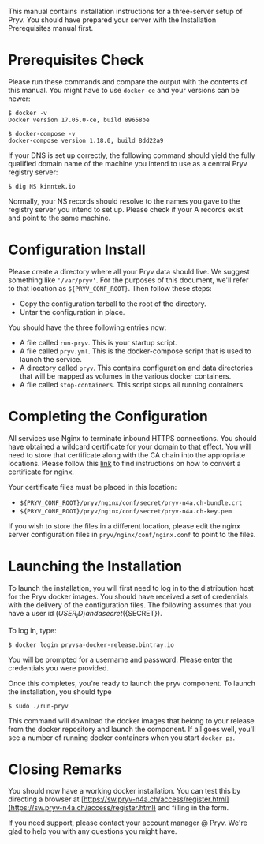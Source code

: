 
This manual contains installation instructions for a three-server setup of Pryv.
You should have prepared your server with the Installation Prerequisites manual
first. 

# Prerequisites Check

Please run these commands and compare the output with the contents of this manual. 
You might have to use `docker-ce` and your versions can be newer: 

    $ docker -v
    Docker version 17.05.0-ce, build 89658be
    
    $ docker-compose -v
    docker-compose version 1.18.0, build 8dd22a9

If your DNS is set up correctly, the following command should yield the fully qualified domain name of the machine you intend to use as a central Pryv registry server: 

    $ dig NS kinntek.io

Normally, your NS records should resolve to the names you gave to the registry server you intend to set up. Please check if your A records exist and point to the same machine. 
​    
# Configuration Install

Please create a directory where all your Pryv data should live. We suggest something like `'/var/pryv'`. For the purposes of this document, we'll refer to that location as `${PRYV_CONF_ROOT}`. Then follow these steps: 

  * Copy the configuration tarball to the root of the directory. 
  * Untar the configuration in place. 

You should have the three following entries now: 

  * A file called `run-pryv`. This is your startup script. 
  * A file called `pryv.yml`. This is the docker-compose script that is 
    used to launch the service. 
  * A directory called `pryv`. This contains configuration and data
    directories that will be mapped as volumes in the various docker 
    containers. 
  * A file called `stop-containers`. This script stops all running containers.

# Completing the Configuration

All services use Nginx to terminate inbound HTTPS connections. You should have obtained a wildcard certificate for your domain to that effect. You will need to store that certificate along with the CA chain into the appropriate locations. Please follow this [link](https://www.digicert.com/ssl-certificate-installation-nginx.htm) to find instructions on how to convert a certificate for nginx. 

Your certificate files must be placed in this location: 

  - `${PRYV_CONF_ROOT}/pryv/nginx/conf/secret/pryv-n4a.ch-bundle.crt` 
  - `${PRYV_CONF_ROOT}/pryv/nginx/conf/secret/pryv-n4a.ch-key.pem`

If you wish to store the files in a different location,  please edit the nginx server configuration files in `pryv/nginx/conf/nginx.conf` to point to the files. 

# Launching the Installation

To launch the installation, you will first need to log in to the distribution host for the Pryv docker images. You should have received a set of credentials with the delivery of the configuration files. The following assumes that you have a user id (${USER_ID}) and a secret (${SECRET}).

To log in, type: 

    $ docker login pryvsa-docker-release.bintray.io

You will be prompted for a username and password. Please enter the credentials you were provided.

Once this completes, you're ready to launch the pryv component. To launch the installation, you should type

    $ sudo ./run-pryv

This command will download the docker images that belong to your release from the docker repository and launch the component. If all goes well, you'll see a number of running docker containers when you start `docker ps`.

# Closing Remarks

You should now have a working docker installation. You can test this by directing a browser at [https://sw.pryv-n4a.ch/access/register.html](https://sw.pryv-n4a.ch/access/register.html) and filling in the form. 

If you need support, please contact your account manager @ Pryv. We're glad to help you with any questions you might have. 
